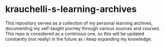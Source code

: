 # krauchelli-s-learning-archives

This repository serves as a collection of my personal learning archives, documenting my self-taught journey through various sources and courses. This repo is considered as a continious one, so this will be updated constantly (not really) in the future as i keep expanding my knowledge.
